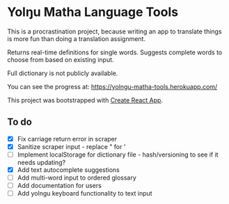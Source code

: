 # Yolŋu Matha Language Tools
This is a procrastination project, because writing an app to translate things is more fun than doing a translation assignment.

Returns real-time definitions for single words.
Suggests complete words to choose from based on existing input.

Full dictionary is not publicly available.


You can see the progress at:
https://yolngu-matha-tools.herokuapp.com/

This project was bootstrapped with [Create React App](https://github.com/facebookincubator/create-react-app).

## To do
- [x] Fix carriage return error in scraper
- [x] Sanitize scraper input - replace " for '
- [ ] Implement localStorage for dictionary file - hash/versioning to see if it needs updating?
- [x] Add text autocomplete suggestions
- [ ] Add multi-word input to ordered glossary
- [ ] Add documentation for users
- [ ] Add yolngu keyboard functionality to text input
